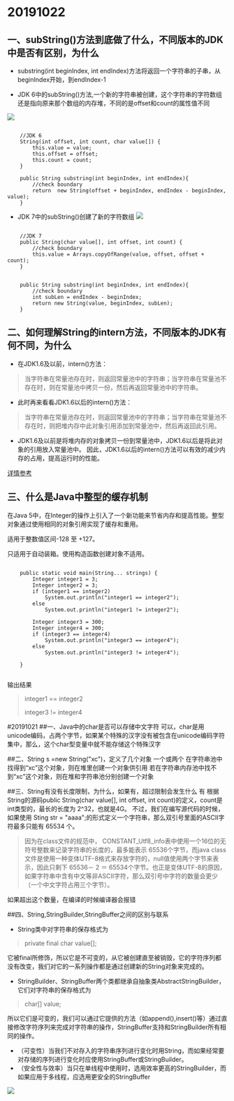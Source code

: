 # 20191022
## 一、subString()方法到底做了什么，不同版本的JDK中是否有区别，为什么
+ substring(int beginIndex, int endIndex)方法将返回一个字符串的子串，从beginIndex开始，到endIndex-1

+ JDK 6中的subString()方法,一个新的字符串被创建，这个字符串的字符数组还是指向原来那个数组的内存堆，不同的是offset和count的属性值不同

![](http://www.programcreek.com/wp-content/uploads/2013/09/string-substring-jdk6-650x389.jpeg)


```

	//JDK 6
	String(int offset, int count, char value[]) {
		this.value = value;
		this.offset = offset;
		this.count = count;
	}
 
	public String substring(int beginIndex, int endIndex){
		//check boundary
		return  new String(offset + beginIndex, endIndex - beginIndex, value);
	}

```

+ JDK 7中的subString()创建了新的字符数组
![](http://www.programcreek.com/wp-content/uploads/2013/09/string-substring-jdk71-650x389.jpeg)

```

	//JDK 7
	public String(char value[], int offset, int count) {
		//check boundary
		this.value = Arrays.copyOfRange(value, offset, offset + count);
	}	

 
	public String substring(int beginIndex, int endIndex){
		//check boundary
		int subLen = endIndex - beginIndex;
		return new String(value, beginIndex, subLen);
	}

```

## 二、如何理解String的intern方法，不同版本的JDK有何不同，为什么

+ 在JDK1.6及以前，intern()方法：

>当字符串在常量池存在时，则返回常量池中的字符串；当字符串在常量池不存在时，则在常量池中拷贝一份，然后再返回常量池中的字符串。

+ 此时再来看看JDK1.6以后的intern()方法：

>当字符串在常量池存在时，则返回常量池中的字符串；当字符串在常量池不存在时，则把堆内存中此对象引用添加到常量池中，然后再返回此引用。

+ JDK1.6及以前是将堆内存的对象拷贝一份到常量池中，JDK1.6以后是将此对象的引用放入常量池中。 因此，JDK1.6以后的intern()方法可以有效的减少内存的占用，提高运行时的性能。

[详情参考](https://blog.csdn.net/Game_Zmh/article/details/101701708)

## 三、什么是Java中整型的缓存机制

在Java 5中，在Integer的操作上引入了一个新功能来节省内存和提高性能。整型对象通过使用相同的对象引用实现了缓存和重用。

适用于整数值区间-128 至 +127。

只适用于自动装箱。使用构造函数创建对象不适用。

```

    public static void main(String... strings) {
        Integer integer1 = 3;
        Integer integer2 = 3;
        if (integer1 == integer2)
            System.out.println("integer1 == integer2");
        else
            System.out.println("integer1 != integer2");
 
        Integer integer3 = 300;
        Integer integer4 = 300;
        if (integer3 == integer4)
            System.out.println("integer3 == integer4");
        else
            System.out.println("integer3 != integer4");

    }
		
```

输出结果
>integer1 == integer2
>
>integer3 != integer4


#20191021
##一、Java中的char是否可以存储中文字符
可以，char是用unicode编码，占两个字节，如果某个特殊的汉字没有被包含在unicode编码字符集中，那么，这个char型变量中就不能存储这个特殊汉字

##二、String s =new  String("xc")，定义了几个对象
一个或两个
在字符串池中找得到“xc”这个对象，则在堆里创建一个对象供引用
若在字符串内存池中找不到“xc”这个对象，则在堆和字符串池分别创建一个对象

##三、String有没有长度限制，为什么，如果有，超过限制会发生什么
有
根据String的源码public String(char value[], int offset, int count)的定义，count是int类型的，最长的长度为 2^32，也就是4G。
不过，我们在编写源代码的时候，如果使用 Sting str = "aaaa";的形式定义一个字符串，那么双引号里面的ASCII字符最多只能有 65534 个。
>因为在class文件的规范中， CONSTANT_Utf8_info表中使用一个16位的无符号整数来记录字符串的长度的，最多能表示 65536个字节，而java class 文件是使用一种变体UTF-8格式来存放字符的，null值使用两个字节来表示，因此只剩下 65536－ 2 ＝ 65534个字节。也正是变体UTF-8的原因，如果字符串中含有中文等非ASCII字符，那么双引号中字符的数量会更少（一个中文字符占用三个字节）。

如果超出这个数量，在编译的时候编译器会报错


##四、String,StringBuilder,StringBuffer之间的区别与联系
+ String类中对字符串的保存格式为

>private final char value[];


它被final所修饰，所以它是不可变的，从它被创建直至被销毁，它的字符序列都没有改变，我们对它的一系列操作都是通过创建新的String对象来完成的。
+ StringBuilder、StringBuffer两个类都继承自抽象类AbstractStringBuilder，它们对字符串的保存格式为

>char[] value;


所以它们是可变的，我们可以通过它提供的方法（如append(),insert()等）通过直接修改字符序列来完成对字符串的操作，StringBuffer支持和StringBuilder所有相同的操作。

+ （可变性）当我们不对存入的字符串序列进行变化时用String，而如果经常要对存储的序列进行变化时应使用StringBuffer或StringBuilder。
+ （安全性与效率）当只在单线程中使用时，选用效率更高的StringBuilder，而如果应用于多线程，应选用更安全的StringBuffer

![](https://img-blog.csdn.net/20180909103024199?watermark/2/text/aHR0cHM6Ly9ibG9nLmNzZG4ubmV0L3p4MjAxNTIxNjg1Ng==/font/5a6L5L2T/fontsize/400/fill/I0JBQkFCMA==/dissolve/70)
